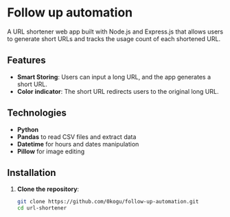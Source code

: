 # Follow up automation

A  URL shortener web app built with Node.js and Express.js that allows users to generate short URLs and tracks the usage count of each shortened URL.

## Features

- **Smart Storing**: Users can input a long URL, and the app generates a short URL.
- **Color indicator**: The short URL redirects users to the original long URL.

## Technologies

- **Python**
- **Pandas** to read CSV files and extract data
- **Datetime** for hours and dates manipulation
- **Pillow** for image editing


## Installation

1. **Clone the repository**:

   ```bash
   git clone https://github.com/0kogu/follow-up-automation.git
   cd url-shortener

